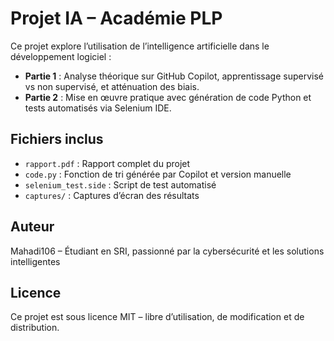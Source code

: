 # Projet IA – Académie PLP

Ce projet explore l’utilisation de l’intelligence artificielle dans le développement logiciel :

- **Partie 1** : Analyse théorique sur GitHub Copilot, apprentissage supervisé vs non supervisé, et atténuation des biais.
- **Partie 2** : Mise en œuvre pratique avec génération de code Python et tests automatisés via Selenium IDE.

## Fichiers inclus

- `rapport.pdf` : Rapport complet du projet
- `code.py` : Fonction de tri générée par Copilot et version manuelle
- `selenium_test.side` : Script de test automatisé
- `captures/` : Captures d’écran des résultats

## Auteur

Mahadi106 – Étudiant en SRI, passionné par la cybersécurité et les solutions intelligentes

## Licence

Ce projet est sous licence MIT – libre d’utilisation, de modification et de distribution.
